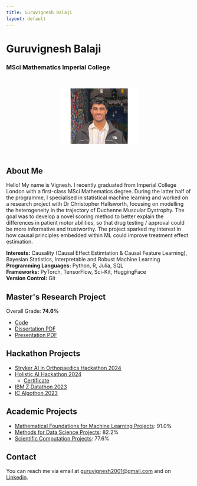 ```yaml
---
title: Guruvignesh Balaji
layout: default
---
```



# Guruvignesh Balaji
### MSci Mathematics Imperial College

<img src="Headshot.jpg" style="transform: rotate(90deg); width: 150px; height: auto; display: block; margin: auto;">

## About Me

Hello! My name is Vignesh. I recently graduated from Imperial College London with a first-class MSci Mathematics degree. During the latter half of the programme, I specialised in statistical machine learning and worked on a research project with Dr Christopher Hallsworth, focusing on modelling the heterogeneity in the trajectory of Duchenne Muscular Dystrophy. The goal was to develop a novel scoring method to better explain the differences in patient motor abilities, so that drug testing / approval could be more informative and trustworthy. The project sparked my interest in how causal principles embedded within ML could improve treatment effect estimation.

**Interests:** Causality (Causal Effect Estimtation & Causal Feature Learning), Bayesian Statistics, Interpretable and Robust Machine Learning<br>
**Programming Languages:** Python, R, Julia, SQL<br>
**Frameworks:** PyTorch, TensorFlow, Sci-Kit, HuggingFace<br>
**Version Control:** Git


## Master's Research Project
Overall Grade: **74.6%**
- [Code](https://github.com/vig2001/M4R)
- [Dissertation PDF](https://github.com/Vig2001/vig2001.github.io/raw/main/01849526_VB.pdf)
- [Presentation PDF](https://github.com/Vig2001/vig2001.github.io/raw/main/Vignesh_M4R_Presentation-4.pdf)

## Hackathon Projects
- [Stryker AI in Orthopaedics Hackathon 2024](https://github.com/yusiGM/StrykerAI2024)
- [Holistic AI Hackathon 2024](https://github.com/Arhaans/Holistic-Indians)
  - [Certificate](https://github.com/Vig2001/vig2001.github.io/raw/main/Vignesh%20Balaji_Holistic-AI-Certificate-Hackathon-2024-Top-5.pdf)
- [IBM Z Datathon 2023](https://github.com/Vig2001/IBMZDatathon.git)
- [IC Algothon 2023](https://github.com/Vig2001/ICAlgothon.git)

## Academic Projects

- [Mathematical Foundations for Machine Learning Projects](https://github.com/vig2001/M4ML): 91.0%
- [Methods for Data Science Projects](https://github.com/vig2001/MDS): 82.2%
- [Scientific Computation Projects](https://github.com/vig2001/SciComp): 77.6%

## Contact

You can reach me via email at [guruvignesh2001@gmail.com](mailto:guruvignesh2001@gmail.com) and on [Linkedin](https://www.linkedin.com/in/guruvigneshbalaji).
